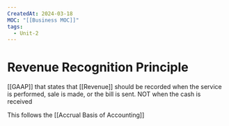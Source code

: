 ```yaml
---
CreatedAt: 2024-03-18
MOC: "[[Business MOC]]"
tags:
  - Unit-2
---
```

# Revenue Recognition Principle
 [[GAAP]] that states that [[Revenue]] should be recorded when the service is performed, sale is made, or the bill is sent. NOT when the cash is received 

This follows the [[Accrual Basis of Accounting]]
